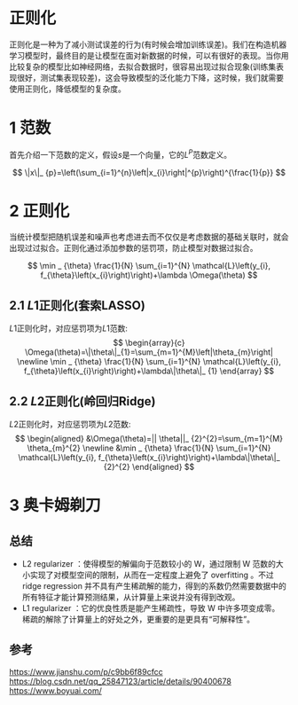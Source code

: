 正则化
============

正则化是一种为了减小测试误差的行为(有时候会增加训练误差)。我们在构造机器学习模型时，最终目的是让模型在面对新数据的时候，可以有很好的表现。当你用比较复杂的模型比如神经网络，去拟合数据时，很容易出现过拟合现象(训练集表现很好，测试集表现较差)，这会导致模型的泛化能力下降，这时候，我们就需要使用正则化，降低模型的复杂度。

# 1 范数
首先介绍一下范数的定义，假设$s$是一个向量，它的$L^P$范数定义。

$$
\|x\|_ {p}=\left(\sum_{i=1}^{n}\left|x_{i}\right|^{p}\right)^{\frac{1}{p}}
$$


# 2 正则化
当统计模型把随机误差和噪声也考虑进去而不仅仅是考虑数据的基础关联时，就会出现过过拟合。正则化通过添加参数的惩罚项，防止模型对数据过拟合。

$$
\min _ {\theta} \frac{1}{N} \sum_{i=1}^{N} \mathcal{L}\left(y_{i}, f_{\theta}\left(x_{i}\right)\right)+\lambda \Omega(\theta)
$$

## 2.1 $L1$正则化(套索LASSO)
$L1$正则化时，对应惩罚项为$L1$范数:
$$
\begin{array}{c}
\Omega(\theta)=\|\theta\|_{1}=\sum_{m=1}^{M}\left|\theta_{m}\right| \newline
\min _ {\theta} \frac{1}{N} \sum_{i=1}^{N} \mathcal{L}\left(y_{i}, f_{\theta}\left(x_{i}\right)\right)+\lambda\|\theta\|_ {1}
\end{array}
$$

## 2.2 $L2$正则化(岭回归Ridge)
$L2$正则化时，对应惩罚项为$L2$范数:
$$
\begin{aligned}
&\Omega(\theta)=|| \theta||_ {2}^{2}=\sum_{m=1}^{M} \theta_{m}^{2} \newline
&\min _ {\theta} \frac{1}{N} \sum_{i=1}^{N} \mathcal{L}\left(y_{i}, f_{\theta}\left(x_{i}\right)\right)+\lambda\|\theta\|_ {2}^{2}
\end{aligned}
$$

# 3 奥卡姆剃刀

## 总结
* L2 regularizer ：使得模型的解偏向于范数较小的 W，通过限制 W 范数的大小实现了对模型空间的限制，从而在一定程度上避免了 overfitting 。不过 ridge regression 并不具有产生稀疏解的能力，得到的系数仍然需要数据中的所有特征才能计算预测结果，从计算量上来说并没有得到改观。  
* L1 regularizer ：它的优良性质是能产生稀疏性，导致 W 中许多项变成零。 稀疏的解除了计算量上的好处之外，更重要的是更具有“可解释性”。

## 参考
https://www.jianshu.com/p/c9bb6f89cfcc   
https://blog.csdn.net/qq_25847123/article/details/90400678  
https://www.boyuai.com/  

